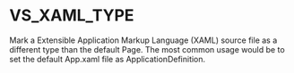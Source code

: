   

# VS_XAML_TYPE  
Mark a Extensible Application Markup Language (XAML) source file
as a different type than the default Page.
The most common usage would be to set the default App.xaml file as
ApplicationDefinition.  

